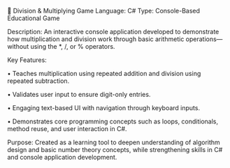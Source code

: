 🧮 Division & Multiplying Game
Language: C#
Type: Console-Based Educational Game

Description:
An interactive console application developed to demonstrate how multiplication and division work through basic arithmetic operations—without using the *, /, or % operators.

Key Features:

• Teaches multiplication using repeated addition and division using repeated subtraction.

• Validates user input to ensure digit-only entries.

• Engaging text-based UI with navigation through keyboard inputs.

• Demonstrates core programming concepts such as loops, conditionals, method reuse, and user interaction in C#.

Purpose:
Created as a learning tool to deepen understanding of algorithm design and basic number theory concepts, while strengthening skills in C# and console application development.
